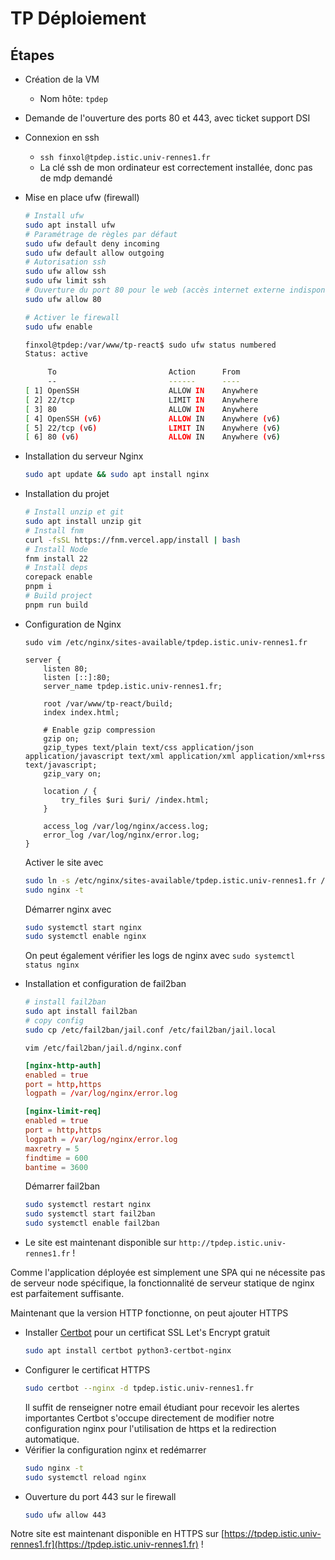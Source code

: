 # TP Déploiement
## Étapes
- Création de la VM
    - Nom hôte: `tpdep`
- Demande de l'ouverture des ports 80 et 443, avec ticket support DSI
- Connexion en ssh
    - `ssh finxol@tpdep.istic.univ-rennes1.fr`
    - La clé ssh de mon ordinateur est correctement installée, donc pas de mdp demandé
- Mise en place ufw (firewall)
    ```sh
    # Install ufw
    sudo apt install ufw
    # Paramétrage de règles par défaut
    sudo ufw default deny incoming
    sudo ufw default allow outgoing
    # Autorisation ssh
    sudo ufw allow ssh
    sudo ufw limit ssh
    # Ouverture du port 80 pour le web (accès internet externe indisponible donc https et port 443 inutile)
    sudo ufw allow 80

    # Activer le firewall
    sudo ufw enable
    ```
    ```sh
    finxol@tpdep:/var/www/tp-react$ sudo ufw status numbered
    Status: active

         To                         Action      From
         --                         ------      ----
    [ 1] OpenSSH                    ALLOW IN    Anywhere
    [ 2] 22/tcp                     LIMIT IN    Anywhere
    [ 3] 80                         ALLOW IN    Anywhere
    [ 4] OpenSSH (v6)               ALLOW IN    Anywhere (v6)
    [ 5] 22/tcp (v6)                LIMIT IN    Anywhere (v6)
    [ 6] 80 (v6)                    ALLOW IN    Anywhere (v6)
    ```
- Installation du serveur Nginx
    ```sh
    sudo apt update && sudo apt install nginx
    ```
- Installation du projet
    ```sh
    # Install unzip et git
    sudo apt install unzip git
    # Install fnm
    curl -fsSL https://fnm.vercel.app/install | bash
    # Install Node
    fnm install 22
    # Install deps
    corepack enable
    pnpm i
    # Build project
    pnpm run build
    ```
- Configuration de Nginx

    `sudo vim /etc/nginx/sites-available/tpdep.istic.univ-rennes1.fr`
    ```nginx
    server {
        listen 80;
        listen [::]:80;
        server_name tpdep.istic.univ-rennes1.fr;

        root /var/www/tp-react/build;
        index index.html;

        # Enable gzip compression
        gzip on;
        gzip_types text/plain text/css application/json application/javascript text/xml application/xml application/xml+rss text/javascript;
        gzip_vary on;

        location / {
            try_files $uri $uri/ /index.html;
        }

    	access_log /var/log/nginx/access.log;
        error_log /var/log/nginx/error.log;
    }
    ```
    Activer le site avec
    ```sh
    sudo ln -s /etc/nginx/sites-available/tpdep.istic.univ-rennes1.fr /etc/nginx/sites-enabled/
    sudo nginx -t
    ```
    Démarrer nginx avec
    ```sh
    sudo systemctl start nginx
    sudo systemctl enable nginx
    ```
    On peut également vérifier les logs de nginx avec `sudo systemctl status nginx`
- Installation et configuration de fail2ban
    ```sh
    # install fail2ban
    sudo apt install fail2ban
    # copy config
    sudo cp /etc/fail2ban/jail.conf /etc/fail2ban/jail.local

    ```
    `vim /etc/fail2ban/jail.d/nginx.conf`
    ```toml
    [nginx-http-auth]
    enabled = true
    port = http,https
    logpath = /var/log/nginx/error.log

    [nginx-limit-req]
    enabled = true
    port = http,https
    logpath = /var/log/nginx/error.log
    maxretry = 5
    findtime = 600
    bantime = 3600
    ```
    Démarrer fail2ban
    ```sh
    sudo systemctl restart nginx
    sudo systemctl start fail2ban
    sudo systemctl enable fail2ban
    ```
- Le site est maintenant disponible sur `http://tpdep.istic.univ-rennes1.fr` !


Comme l'application déployée est simplement une SPA qui ne nécessite pas de serveur node spécifique, la fonctionnalité de serveur statique de nginx est parfaitement suffisante.

Maintenant que la version HTTP fonctionne, on peut ajouter HTTPS
- Installer [Certbot](https://certbot.eff.org/) pour un certificat SSL Let's Encrypt gratuit
    ```sh
    sudo apt install certbot python3-certbot-nginx
    ```
- Configurer le certificat HTTPS
    ```sh
    sudo certbot --nginx -d tpdep.istic.univ-rennes1.fr
    ```
    Il suffit de renseigner notre email étudiant pour recevoir les alertes importantes
    Certbot s'occupe directement de modifier notre configuration nginx pour l'utilisation de https et la redirection automatique.
- Vérifier la configuration nginx et redémarrer
    ```sh
    sudo nginx -t
    sudo systemctl reload nginx
    ```
- Ouverture du port 443 sur le firewall
    ```sh
    sudo ufw allow 443
    ```

Notre site est maintenant disponible en HTTPS sur [https://tpdep.istic.univ-rennes1.fr](https://tpdep.istic.univ-rennes1.fr) !
